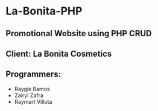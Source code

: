 # La-Bonita-PHP

## Promotional Website using PHP CRUD

## Client: La Bonita Cosmetics

## Programmers:

- Raygie Ramos
- Zairyl Zafra
- Raymart Villota
